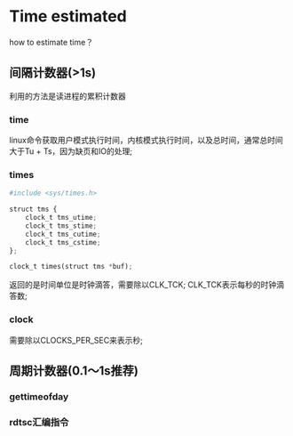 # Time estimated
how to estimate time？

## 间隔计数器(>1s)
利用的方法是读进程的累积计数器

### time
linux命令获取用户模式执行时间，内核模式执行时间，以及总时间，通常总时间大于Tu + Ts，因为缺页和IO的处理;


### times

```python
#include <sys/times.h>

struct tms {
	clock_t tms_utime;
	clock_t tms_stime;
	clock_t tms_cutime;
	clock_t tms_cstime;
};

clock_t times(struct tms *buf);

```
返回的是时间单位是时钟滴答，需要除以CLK_TCK; CLK_TCK表示每秒的时钟滴答数;


### clock
需要除以CLOCKS_PER_SEC来表示秒;


## 周期计数器(0.1～1s推荐)

### gettimeofday



### rdtsc汇编指令
